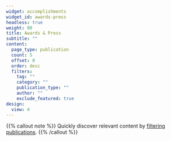 ```yaml
---
widget: accomplishments
widget_id: awards-press
headless: true
weight: 90
title: Awards & Press
subtitle: ""
content:
  page_type: publication
  count: 5
  offset: 0
  order: desc
  filters:
    tag: ""
    category: ""
    publication_type: ""
    author: ""
    exclude_featured: true
design:
  view: 4
---
```


{{% callout note %}}
Quickly discover relevant content by [filtering publications](./publication/).
{{% /callout %}}
